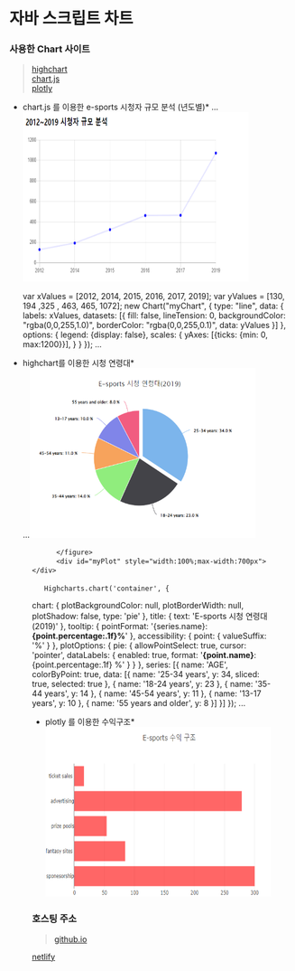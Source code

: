 # 자바 스크립트 차트

### 사용한 Chart 사이트
>[highchart](https://www.highcharts.com/)   
>[chart.js](https://www.w3schools.com/js/js_graphics_chartjs.asp)   
>[plotly](https://www.w3schools.com/js/js_graphics_plotly.asp)

 * chart.js 를 이용한   e-sports 시청자 규모 분석 (년도별)*
 ...<img src="./chart.js.png" width="400px" height="300px" title="px(픽셀) 크기 설정" alt="chart"></img>
 <canvas id="myChart" style="width:100%;max-width:600px"></canvas>
      
      var xValues = [2012, 2014, 2015, 2016, 2017, 2019];
        var yValues = [130, 194 ,325 , 463, 465, 1072];
        new Chart("myChart", {
          type: "line",
          data: {
            labels: xValues,
            datasets: [{
              fill: false,
              lineTension: 0,
              backgroundColor: "rgba(0,0,255,1.0)",
              borderColor: "rgba(0,0,255,0.1)",
              data: yValues
            }]
          },
          options: {
            legend: {display: false},
            scales: {
              yAxes: [{ticks: {min: 0, max:1200}}],
            }
          }
        }); ...

 * highchart를 이용한 시청 연령대*  
 ...<img src="./highchart.png" width="400px" height="300px" title="px(픽셀) 크기 설정" alt="highchart"></img>
  <figure class="highcharts-figure">
            <div id="container"></div>
            <p class="highcharts-description">
              
          </figure>
          <div id="myPlot" style="width:100%;max-width:700px"></div>
          
       Highcharts.chart('container', {
  chart: {
    plotBackgroundColor: null,
    plotBorderWidth: null,
    plotShadow: false,
    type: 'pie'
  },
  title: {
    text: 'E-sports 시청 연령대(2019)'
  },
  tooltip: {
    pointFormat: '{series.name}: <b>{point.percentage:.1f}%</b>'
  },
  accessibility: {
    point: {
      valueSuffix: '%'
    }
  },
  plotOptions: {
    pie: {
      allowPointSelect: true,
      cursor: 'pointer',
      dataLabels: {
        enabled: true,
        format: '<b>{point.name}</b>: {point.percentage:.1f} %'
      }
    }
  },
  series: [{
    name: 'AGE',
    colorByPoint: true,
    data: [{
      name: '25-34 years',
      y: 34,
      sliced: true,
      selected: true
    }, {
      name: '18-24 years',
      y: 23
    },  {
      name: '35-44 years',
      y: 14
    }, {
      name: '45-54 years',
      y: 11
    }, {
      name: '13-17 years',
      y: 10
    },  {
      name: '55 years and older',
      y: 8
    }]
  }]
}); ...
 
 * plotly 를 이용한 수익구조*   
<img src="./plotly.png" width="400px" height="300px" title="px(픽셀) 크기 설정" alt="plotly"></img>



     
      

### 호스팅 주소
> [github.io](https://kimcm1.github.io/chart/1109)   

[netlify](https://keen-parfait-69cd33.netlify.app)
